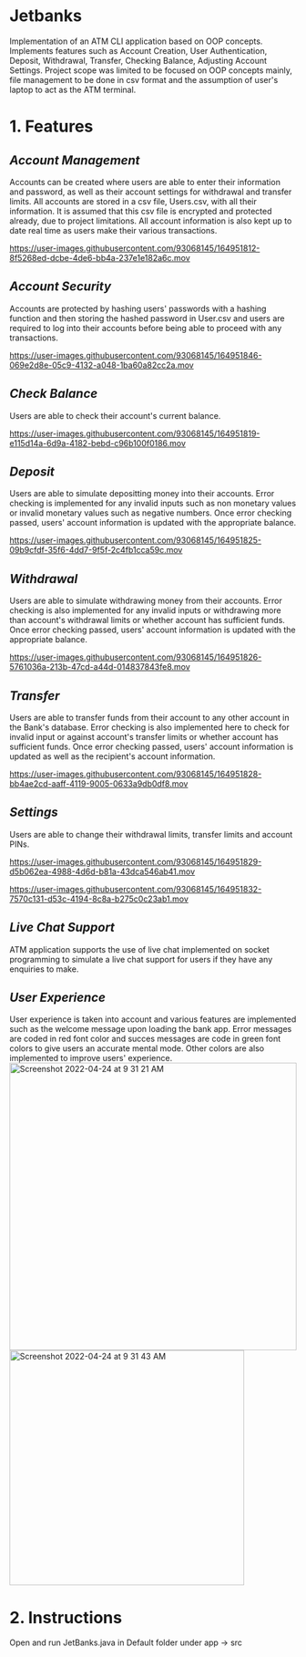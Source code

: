 # Jetbanks
Implementation of an ATM CLI application based on OOP concepts. Implements features such as Account Creation, User Authentication, Deposit, Withdrawal, Transfer, Checking Balance, Adjusting Account Settings. Project scope was limited to be focused on OOP concepts mainly, file management to be done in csv format and the assumption of user's laptop to act as the ATM terminal.

# 1. Features
## *Account Management*
Accounts can be created where users are able to enter their information and password, as well as their account settings for withdrawal and transfer limits. All accounts are stored in a csv file, Users.csv, with all their information. It is assumed that this csv file is encrypted and protected already, due to project limitations. All account information is also kept up to date real time as users make their various transactions.



https://user-images.githubusercontent.com/93068145/164951812-8f5268ed-dcbe-4de6-bb4a-237e1e182a6c.mov



## *Account Security*
Accounts are protected by hashing users' passwords with a hashing function and then storing the hashed password in User.csv and users are required to log into their accounts before being able to proceed with any transactions.


https://user-images.githubusercontent.com/93068145/164951846-069e2d8e-05c9-4132-a048-1ba60a82cc2a.mov


## *Check Balance*
Users are able to check their account's current balance.


https://user-images.githubusercontent.com/93068145/164951819-e115d14a-6d9a-4182-bebd-c96b100f0186.mov


## *Deposit*
Users are able to simulate depositting money into their accounts. Error checking is implemented for any invalid inputs such as non monetary values or invalid monetary values such as negative numbers. Once error checking passed, users' account information is updated with the appropriate balance.


https://user-images.githubusercontent.com/93068145/164951825-09b9cfdf-35f6-4dd7-9f5f-2c4fb1cca59c.mov


## *Withdrawal*
Users are able to simulate withdrawing money from their accounts. Error checking is also implemented for any invalid inputs or withdrawing more than account's withdrawal limits or whether account has sufficient funds. Once error checking passed, users' account information is updated with the appropriate balance. 


https://user-images.githubusercontent.com/93068145/164951826-5761036a-213b-47cd-a44d-014837843fe8.mov


## *Transfer*
Users are able to transfer funds from their account to any other account in the Bank's database. Error checking is also implemented here to check for invalid input or against account's transfer limits or whether account has sufficient funds. Once error checking passed, users' account information is updated as well as the recipient's account information.


https://user-images.githubusercontent.com/93068145/164951828-bb4ae2cd-aaff-4119-9005-0633a9db0df8.mov


## *Settings*
Users are able to change their withdrawal limits, transfer limits and account PINs. 


https://user-images.githubusercontent.com/93068145/164951829-d5b062ea-4988-4d6d-b81a-43dca546ab41.mov



https://user-images.githubusercontent.com/93068145/164951832-7570c131-d53c-4194-8c8a-b275c0c23ab1.mov


## *Live Chat Support*
ATM application supports the use of live chat implemented on socket programming to simulate a live chat support for users if they have any enquiries to make.

## *User Experience*
User experience is taken into account and various features are implemented such as the welcome message upon loading the bank app. Error messages are coded in red font color and succes messages are code in green font colors to give users an accurate mental mode. Other colors are also implemented to improve users' experience.
<img width="504" alt="Screenshot 2022-04-24 at 9 31 21 AM" src="https://user-images.githubusercontent.com/93068145/164951865-c028aecd-3dbf-49c2-b27c-0cf9c6ff29a7.png">
<img width="412" alt="Screenshot 2022-04-24 at 9 31 43 AM" src="https://user-images.githubusercontent.com/93068145/164951874-3118b4f6-1a7f-47dd-b75b-c4e09a195911.png">

# 2. Instructions
Open and run JetBanks.java in Default folder under app -> src 
